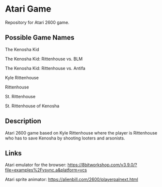 # Atari Game
Repository for Atari 2600 game.

## Possible Game Names

The Kenosha Kid

The Kenosha Kid: Rittenhouse vs. BLM

The Kenosha Kid: Rittenhouse vs. Antifa

Kyle Rittenhouse

Rittenhouse

St. Rittenhouse

St. Rittenhouse of Kenosha

## Description
Atari 2600 game based on Kyle Rittenhouse where the player is Rittenhouse who has to save Kenosha by shooting looters and arsonists.


## Links

Atari emulator for the browser:
https://8bitworkshop.com/v3.9.0/?file=examples%2Fvsync.a&platform=vcs

Atari sprite animator:
https://alienbill.com/2600/playerpalnext.html

